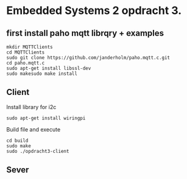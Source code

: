 # Embedded Systems 2 opdracht 3.

## first install paho mqtt librqry + examples

    mkdir MQTTClients
    cd MQTTClients
    sudo git clone https://github.com/janderholm/paho.mqtt.c.git
    cd paho.mqtt.c
    sudo apt-get install libssl-dev
    sudo makesudo make install

## Client

  Install library for i2c
  
    sudo apt-get install wiringpi
   
  Build file and execute
  
    cd build
    sudo make
    sudo ./opdracht3-client
    
## Sever
